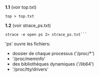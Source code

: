 **1.1** (voir top.txt)
 ```
top > top.txt
```

**1.2** (voir strace_ps.txt)
 ```
strace -e open ps 2> strace_ps.txt```
```
'ps' ouvre les fichiers:
   - dossier de chaque processus ('/proc/*')
   - '/proc/meminfo'
   - des bibliothèques dynamiques ('/lib64')
   - '/proc/tty/drivers'
